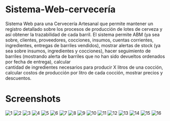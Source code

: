 # Sistema-Web-cervecería

  Sistema Web para una Cervecería Artesanal que permite mantener un registro detallado sobre los procesos de producción de lotes de cerveza y así obtener la trazabilidad de cada barril. 
  El sistema permite ABM (ya sea sobre, clientes, proveedores, cocciones, insumos, cuentas corrientes, ingredientes, entregas de barriles vendidos), mostrar alertas de stock (ya     sea sobre insumos, ingredientes y cocciones), hacer seguimiento de barriles (mostrando alerta de barriles que no han sido devueltos ordenados por fecha de entrega), calcular    
  cantidad de ingredientes necesarios para producir X litros de una cocción, calcular costos de producción por litro de cada cocción, mostrar precios y descuentos.

# Screenshots

![1](https://user-images.githubusercontent.com/79773876/116773905-08a2bd80-aa2f-11eb-92e4-443fea574f56.png)
![2](https://user-images.githubusercontent.com/79773876/116773906-093b5400-aa2f-11eb-9ff3-01999008fc63.png)
![3](https://user-images.githubusercontent.com/79773876/116773908-093b5400-aa2f-11eb-89f4-0c57e25829d8.png)
![4](https://user-images.githubusercontent.com/79773876/116773909-09d3ea80-aa2f-11eb-9ab1-bcd06c7ee1ab.png)
![5](https://user-images.githubusercontent.com/79773876/116773910-09d3ea80-aa2f-11eb-8bf9-70bca8b0b42b.png)
![6](https://user-images.githubusercontent.com/79773876/116773911-0a6c8100-aa2f-11eb-820f-71bf5fc65057.png)
![7](https://user-images.githubusercontent.com/79773876/116773891-0476a000-aa2f-11eb-86e2-50d7e5d0a542.png)
![8](https://user-images.githubusercontent.com/79773876/116773893-05a7cd00-aa2f-11eb-9908-ad5fecebf047.png)
![9](https://user-images.githubusercontent.com/79773876/116773894-06406380-aa2f-11eb-990a-7aff15290cc2.png)
![10](https://user-images.githubusercontent.com/79773876/116773895-06406380-aa2f-11eb-8e3f-4a0e9eb1eff3.png)
![11](https://user-images.githubusercontent.com/79773876/116773896-06d8fa00-aa2f-11eb-84a8-c59b608263c5.png)
![12](https://user-images.githubusercontent.com/79773876/116773898-06d8fa00-aa2f-11eb-9930-a3c6d84ff209.png)
![13](https://user-images.githubusercontent.com/79773876/116773899-06d8fa00-aa2f-11eb-8c9a-797367e030b5.png)
![14](https://user-images.githubusercontent.com/79773876/116773901-07719080-aa2f-11eb-8aed-73bca279c3b5.png)
![15](https://user-images.githubusercontent.com/79773876/116773903-080a2700-aa2f-11eb-9528-fe9bf6cd66c4.png)
![16](https://user-images.githubusercontent.com/79773876/116773904-080a2700-aa2f-11eb-96f5-424e529dddff.png)
